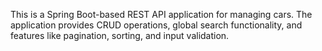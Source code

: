 This is a Spring Boot-based REST API application for managing cars. The application provides CRUD operations, global search functionality, and features like pagination, sorting, and input validation. 
